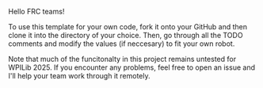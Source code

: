 Hello FRC teams!

To use this template for your own code, fork it onto your GitHub and then clone it into the directory of your choice. Then, go through all the TODO comments and modify the values (if neccesary) to fit your own robot.

Note that much of the funcitonalty in this project remains untested for WPILib 2025. If you encounter any problems, feel free to open an issue and I'll help your team work through it remotely.